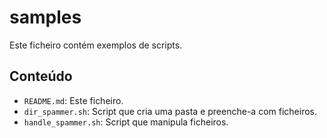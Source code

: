 # samples

Este ficheiro contém exemplos de scripts.

## Conteúdo

- `README.md`: Este ficheiro.
- `dir_spammer.sh`: Script que cria uma pasta e preenche-a com ficheiros.
- `handle_spammer.sh`: Script que manipula ficheiros.